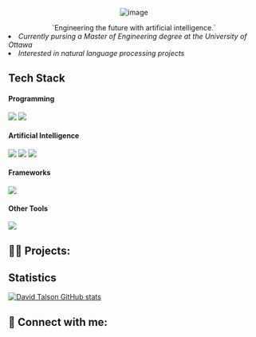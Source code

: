 <div align=center>
  
![image](https://user-images.githubusercontent.com/37641675/233252372-c085ca8c-bd44-4074-8e11-4855a7187db6.png)
  
</div>

<div align=center> `Engineering the future with artificial intelligence.`</div>
 
 <li><i>Currently pursing a Master of Engineering degree at the University of Ottawa</i></li>
  <li><i>Interested in natural language processing projects</i></li>

<h2>Tech Stack</h2>
<h4>Programming</h4>
<div><img src="https://img.shields.io/badge/Python-FFD43B?style=for-the-badge&logo=python&logoColor=blue" /> 
<img src="https://img.shields.io/badge/JavaScript-323330?style=for-the-badge&logo=javascript&logoColor=F7DF1E" /></div>
<h4>Artificial Intelligence</h4>
<div><img src="https://img.shields.io/badge/PyTorch-EE4C2C?style=for-the-badge&logo=pytorch&logoColor=white" />
<img src="https://img.shields.io/badge/TensorFlow-FF6F00?style=for-the-badge&logo=tensorflow&logoColor=white" />
<img src="https://img.shields.io/badge/Keras-FF0000?style=for-the-badge&logo=keras&logoColor=white" /></div>
<h4>Frameworks</h4>
<div><img src="https://img.shields.io/badge/Vue.js-35495E?style=for-the-badge&logo=vuedotjs&logoColor=4FC08D" /></div>
<h4>Other Tools</h4>
<img src="https://img.shields.io/badge/Docker-2CA5E0?style=for-the-badge&logo=docker&logoColor=white" />

<h2>👨‍💻 Projects:</h2>

<h2> Statistics </h2>

[![David Talson GitHub stats](https://github-readme-stats.vercel.app/api?username=dtee1)](https://github.com/dtee1/github-readme-stats)

<h2> 🤳 Connect with me:</h2>
<div>
  
[linkedin]: https://ca.linkedin.com/in/david-talson-718834132
[Instagram]: https://www.instagram.com/dtee.live/?hl=en

</div>

